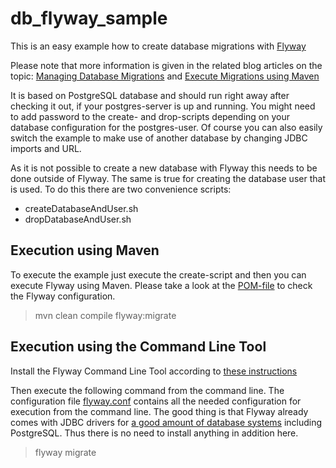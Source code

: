 # db_flyway_sample

This is an easy example how to create database migrations with [Flyway](http://flywaydb.org/)

Please note that more information is given in the related blog articles on the topic:
[Managing Database Migrations](https://blog.codecentric.de/en/2017/01/flyway-tutorial-managing-database-migrations/) and [Execute Migrations using Maven](https://blog.codecentric.de/en/2017/01/flyway-tutorial-execute-migrations-using-maven/)

It is based on PostgreSQL database and should run right away after checking it out,
if your postgres-server is up and running. You might need to add password to the
create- and drop-scripts depending on your database configuration for the postgres-user.
Of course you can also easily switch the example to make use of another database by
changing JDBC imports and URL.

As it is not possible to create a new database with Flyway this needs to be done
outside of Flyway. The same is true for creating the database user that is used.
To do this there are two convenience scripts:
* createDatabaseAndUser.sh
* dropDatabaseAndUser.sh

## Execution using Maven

To execute the example just execute the create-script and then you can execute Flyway using Maven. Please take a look at the [POM-file](./pom.xml) to check the Flyway configuration.

> mvn clean compile flyway:migrate

## Execution using the Command Line Tool

Install the Flyway Command Line Tool according to [these instructions](http://flywaydb.org/documentation/commandline/)

Then execute the following command from the command line. The configuration file [flyway.conf](./flyway.conf) contains all the needed configuration for execution from the command line. The good thing is that Flyway already comes with JDBC drivers for [a good amount of database systems](http://flywaydb.org/documentation/commandline/) including PostgreSQL. Thus there is no need to install anything in addition here.

> flyway migrate
